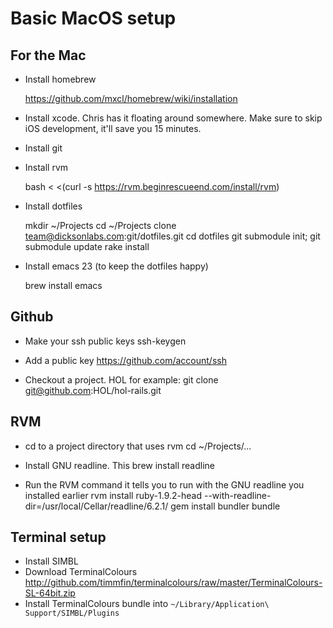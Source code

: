 # Basic MacOS setup

## For the Mac

* Install homebrew

    https://github.com/mxcl/homebrew/wiki/installation

* Install xcode. Chris has it floating around somewhere. Make sure to skip iOS development, it'll save you 15 minutes.

* Install git

* Install rvm

    bash < <(curl -s https://rvm.beginrescueend.com/install/rvm)

* Install dotfiles

    mkdir ~/Projects
    cd ~/Projects
    clone team@dicksonlabs.com:git/dotfiles.git
    cd dotfiles
    git submodule init; git submodule update
    rake install

* Install emacs 23 (to keep the dotfiles happy)

    brew install emacs

## Github

* Make your ssh public keys
    ssh-keygen

* Add a public key
    https://github.com/account/ssh

* Checkout a project. HOL for example:
    git clone git@github.com:HOL/hol-rails.git

## RVM

* cd to a project directory that uses rvm
    cd ~/Projects/...

* Install GNU readline. This
    brew install readline

* Run the RVM command it tells you to run with the GNU readline you installed earlier
    rvm install ruby-1.9.2-head --with-readline-dir=/usr/local/Cellar/readline/6.2.1/
    gem install bundler
    bundle

## Terminal setup

* Install SIMBL
* Download TerminalColours
    http://github.com/timmfin/terminalcolours/raw/master/TerminalColours-SL-64bit.zip
* Install TerminalColours bundle into `~/Library/Application\ Support/SIMBL/Plugins`


